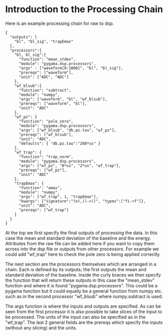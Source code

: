 # Introduction to the Processing Chain

Here is an example processing chain for raw to dsp. 

```
{
  "outputs": [
    "bl", "bl_sig", "trapEmax"
  ],
  "processors":{
    "bl, bl_sig":{
      "function": "mean_stdev",
      "module": "pygama.dsp.processors",
      "args" : ["waveform[0:1000]", "bl", "bl_sig"],
      "prereqs": ["waveform"],
      "unit": ["ADC", "ADC"]
    },
    "wf_blsub":{
      "function": "subtract",
      "module": "numpy",
      "args": ["waveform", "bl", "wf_blsub"],
      "prereqs": ["waveform", "bl"],
      "unit": "ADC"
    },
    "wf_pz": {
      "function": "pole_zero",
      "module": "pygama.dsp.processors",
      "args": ["wf_blsub", "db.pz.tau", "wf_pz"],
      "prereqs": ["wf_blsub"],
      "unit": "ADC",
      "defaults": { "db.pz.tau":"260*us" }
    },
    "wf_trap": {
      "function": "trap_norm",
      "module": "pygama.dsp.processors",
      "args": ["wf_pz", "8*us", "2*us", "wf_trap"],
      "prereqs": ["wf_pz"],
      "unit": "ADC"
    },
    "trapEmax": {
      "function": "amax",
      "module": "numpy",
      "args": ["wf_trap", 1, "trapEmax"],
      "kwargs": {"signature":"(n),()->()", "types":["fi->f"]},
      "unit": "ADC",
      "prereqs": ["wf_trap"]
    }
  }
}
```

At the top we first specify the final outputs of processing the data. In this case the mean and standard deviation of the baseline and the energy. Attributes from the raw file can be added here if you want to copy them across into the dsp file or outputs from other processors. For example we could add "wf_trap" here to check the pole zero is being applied correctly. 

The next section are the processors themselves which are arranged in a chain. Each is defined by its outputs; the first outputs the mean and standard deviation of the baseline. Inside the curly braces we then specify the function that will return these outputs in this case the "mean_stdev" function and where it is found "pygama.dsp.processors". This could be a pygama function but it could equally be a general function from numpy etc. such as in the second processor "wf_blsub" where numpy.subtract is used.

The args function is where the inputs and outputs are specified. As can be seen from the first processor it is also possible to take slices of the input to be processed. The units of the input can also be specified as in the "wf_trap".
The last 2 general fields are the prereqs which specify the inputs (without any slicing) and the units. 

